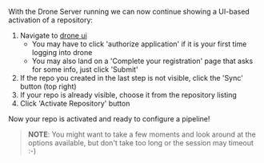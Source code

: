 With the Drone Server running we can now continue showing a UI-based activation of a repository:

1. Navigate to [drone ui]({{TRAFFIC_HOST1_30080}})
   * You may have to click 'authorize application' if it is your first time logging into drone
   * You may also land on a 'Complete your registration' page that asks for some info, just click 'Submit'
2. If the repo you created in the last step is not visible, click the 'Sync' button (top right)
3. If your repo is already visible, choose it from the repository listing
4. Click 'Activate Repository' button

Now your repo is activated and ready to configure a pipeline!

> **NOTE**:
> You might want to take a few moments and look around at the options available, but don't take too long or the session may timeout :-)
